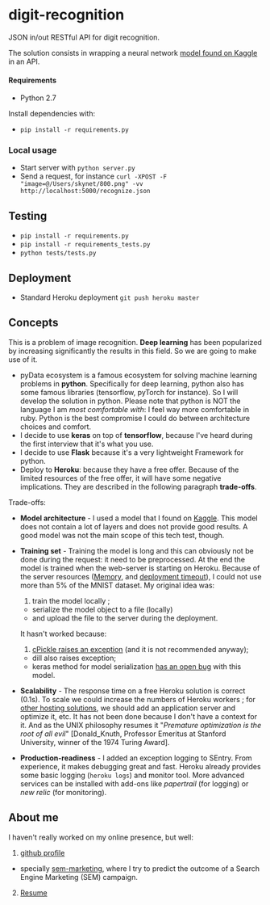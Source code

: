 # digit-recognition

JSON in/out RESTful API for digit recognition.

The solution consists in wrapping a neural network [model found on Kaggle](https://www.kaggle.com/poonaml/deep-neural-network-keras-way) in an API.

#### Requirements
* Python 2.7

Install dependencies with:
* ```pip install -r requirements.py```

### Local usage
* Start server with ```python server.py```
* Send a request, for instance ```curl -XPOST -F "image=@/Users/skynet/800.png" -vv http://localhost:5000/recognize.json```

## Testing
* ```pip install -r requirements.py```
* ```pip install -r requirements_tests.py```
* ```python tests/tests.py```

## Deployment
* Standard Heroku deployment ```git push heroku master```

## Concepts
This is a problem of image recognition. **Deep learning** has been popularized by increasing significantly the results in this field. So we are going to make use of it.

* pyData ecosystem is a famous ecosystem for solving machine learning problems in **python**. Specifically for deep learning, python also has some famous libraries (tensorflow, pyTorch for instance). So I will develop the solution in python. Please note that python is NOT the language I am *most comfortable with*: I feel way more comfortable in ruby. Python is the best compromise I could do between architecture choices and comfort.
* I decide to use **keras** on top of **tensorflow**, because I've heard during the first interview that it's what you use.
* I decide to use **Flask** because it's a very lightweight Framework for python.
* Deploy to **Heroku**: because they have a free offer. Because of the limited resources of the free offer, it will have some negative implications. They are described in the following paragraph **trade-offs**.

Trade-offs:
* **Model architecture** -  I used a model that I found on [Kaggle](https://www.kaggle.com/poonaml/deep-neural-network-keras-way). This model does not contain a lot of layers and does not provide good results. A good model was not the main scope of this tech test, though.
* **Training set** - Training the model is long and this can obviously not be done during the request: it need to be preprocessed. At the end the model is trained when the web-server is starting on Heroku. Because of the server resources ([Memory](https://devcenter.heroku.com/articles/error-codes#r14-memory-quota-exceeded), and  [deployment timeout](https://devcenter.heroku.com/articles/error-codes#h10-app-crashed)), I could not use more than 5% of the MNIST dataset. My original idea was:
  1. train the model locally ;
  * serialize the model object  to a file (locally)
  * and upload the file to the server during the deployment.<br />

  It hasn't worked because:
  1. [cPickle raises an exception](https://stackoverflow.com/questions/35355657/python-multiprocessing-cpickle-picklingerror-cant-pickle-type-instancemetho) (and it is not recommended anyway);
  * dill also raises exception;
  * keras method for model serialization [ has an open bug](https://github.com/fchollet/keras/issues/6211) with this model.
* **Scalability** - The response time on a free Heroku solution is correct (0.1s). To scale we could increase the numbers of Heroku workers ; for [other hosting solutions](http://flask.pocoo.org/docs/0.12/deploying/), we should add an application server and optimize it, etc. It has not been done because I don't have a context for it. And as the UNIX philosophy resumes it "*Premature optimization is the root of all evil*" [Donald_Knuth, Professor Emeritus at Stanford University, winner of the 1974 Turing Award].
* **Production-readiness** - I added an exception logging to SEntry. From experience, it makes debugging great and fast. Heroku already provides some basic logging (```heroku logs```) and monitor tool. More advanced services can be installed with add-ons like *papertrail* (for logging) or *new relic* (for monitoring).

## About me
I haven't really worked on my online presence, but well:

1. [github profile](https://github.com/gobert)
  * specially [sem-marketing](https://github.com/gobert/data-science-notebooks/tree/master/sem-marketing), where I try to predict the outcome of a Search Engine Marketing (SEM) campaign.
2. [Resume](https://drive.google.com/file/d/0B1BAeQsIi6lgTGpSSGdwcGh2WTg/view?usp=sharing)
